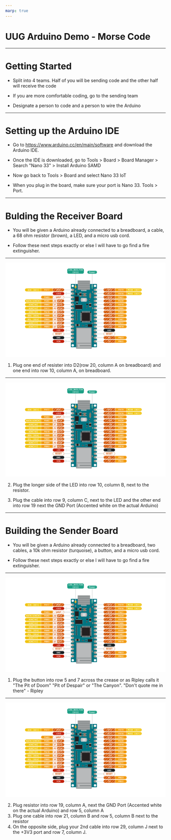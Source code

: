 ```yaml
---
marp: true
---
```

# UUG Arduino Demo - Morse Code

---

# Getting Started

- Split into 4 teams. Half of you will be sending code and the other half will receive the code

- If you are more comfortable coding, go to the sending team

- Designate a person to code and a person to wire the Arduino

---

# Setting up the Arduino IDE

- Go to https://www.arduino.cc/en/main/software and download the Arduino IDE.

- Once the IDE is downloaded, go to Tools > Board > Board Manager > Search "Nano 33" > Install Arduino SAMD

- Now go back to Tools > Board and select Nano 33 IoT

- When you plug in the board, make sure your port is Nano 33. Tools > Port.

---
# Bulding the Receiver Board

- You will be given a Arduino already connected to a breadboard, a cable, a 68 ohm resistor (brown), a LED, and a micro usb cord.

- Follow these next steps exactly or else I will have to go find a fire extinguisher.

---
![bg right:40%](Diagrams/NANO33IoT.png)

 1. Plug one end of resister into D2(row 20, column A on breadboard) and one end into row 10, column A, on breadboard.

---
![bg right:40%](Diagrams/NANO33IoT.png)

2. Plug the longer side of the LED into row 10, column B, next to the resistor.

3. Plug the cable into row 9, column C, next to the LED and the other end into row 19 next the GND Port (Accented white on the actual Arduino)

---

# Building the Sender Board

- You will be given a Arduino already connected to a breadboard, two cables, a 10k ohm resistor (turquoise), a button, and a micro usb cord.

- Follow these next steps exactly or else I will have to go find a fire extinguisher.

---

 ![bg right:40%](Diagrams/NANO33IoT.png)

1. Plug the button into row 5 and 7 across the crease or as Ripley calls it "The Pit of Doom" "Pit of Despair" or "The Canyon". 
"Don't quote me in there" - Ripley

---

![bg right:40%](Diagrams/NANO33IoT.png)


2. Plug resistor into row 19, column A, next the GND Port (Accented white on the actual Arduino) and row 5, column A
3. Plug one cable into row 21, column B and row 5, column B next to the resistor
4. On the opposite side, plug your 2nd cable into row 29, column J next to the +3V3 port and row 7, column J.
